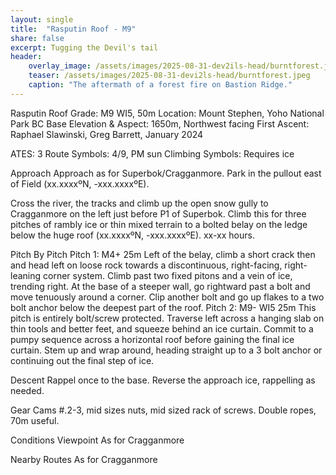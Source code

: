 ```yaml
---
layout: single
title:  "Rasputin Roof - M9"
share: false
excerpt: Tugging the Devil's tail
header:
    overlay_image: /assets/images/2025-08-31-dev2ils-head/burntforest.jpeg
    teaser: /assets/images/2025-08-31-devi2ls-head/burntforest.jpeg
    caption: "The aftermath of a forest fire on Bastion Ridge."
---
```

Rasputin Roof
Grade: M9 WI5, 50m
Location: Mount Stephen, Yoho National Park BC
Base Elevation & Aspect: 1650m, Northwest facing
First Ascent: Raphael Slawinski, Greg Barrett, January 2024

ATES: 3
Route Symbols: 4/9, PM sun
Climbing Symbols: Requires ice

Approach
Approach as for Superbok/Cragganmore. Park in the pullout east of Field (xx.xxxxºN, -xxx.xxxxºE).

Cross the river, the tracks and climb up the open snow gully to Cragganmore on the left just before P1 of Superbok. Climb this for three pitches of rambly ice or thin mixed terrain to a bolted belay on the ledge below the huge roof (xx.xxxxºN, -xxx.xxxxºE). xx-xx hours.

Pitch By Pitch
Pitch 1: M4+ 25m
Left of the belay, climb a short crack then and head left on loose rock towards a discontinuous, right-facing, right-leaning corner system. Climb past two fixed pitons and a vein of ice, trending right. At the base of a steeper wall, go rightward past a bolt and move tenuously around a corner. Clip another bolt and go up flakes to a two bolt anchor below the deepest part of the roof.
Pitch 2: M9- WI5 25m
This pitch is entirely bolt/screw protected. Traverse left across a hanging slab on thin tools and better feet, and squeeze behind an ice curtain. Commit to a pumpy sequence across a horizontal roof before gaining the final ice curtain. Stem up and wrap around, heading straight up to a 3 bolt anchor or continuing out the final step of ice.

Descent
Rappel once to the base. Reverse the approach ice, rappelling as needed.

Gear
Cams #.2-3, mid sizes nuts, mid sized rack of screws. Double ropes, 70m useful.

Conditions Viewpoint
As for Cragganmore

Nearby Routes
As for Cragganmore
